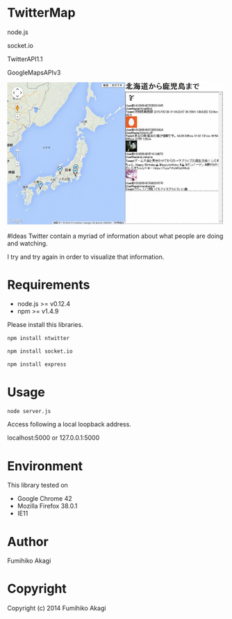 # TwitterMap
node.js

socket.io

TwitterAPI1.1

GoogleMapsAPIv3

<img src="./Raw/images/twittermap.gif" alt="twittermap">

#Ideas
Twitter contain a myriad of information about what people are doing and watching. 

I try and try again in order to visualize that information.


# Requirements
* node.js >= v0.12.4
* npm >= v1.4.9

Please install this libraries.
```
npm install ntwitter
```

```
npm install socket.io
```

```
npm install express
```

# Usage

```
node server.js
```

Access following a local loopback address.

localhost:5000 or 127.0.0.1:5000



# Environment
This library tested on
- Google Chrome 42
- Mozilla Firefox 38.0.1
- IE11


# Author
Fumihiko Akagi

# Copyright
Copyright (c) 2014 Fumihiko Akagi
